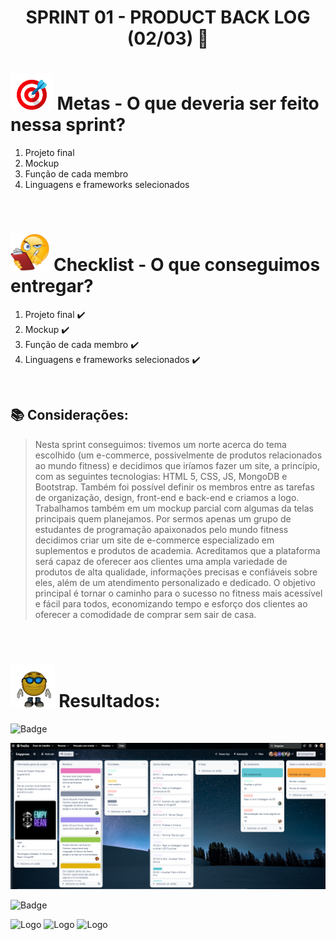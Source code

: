 # <p align="center"> SPRINT 01 - PRODUCT BACK LOG (02/03) 📝 </p>

# <img src="/ReadmeProjeto/alvo.gif" alt="Logo" height="58"> Metas - O que deveria ser feito nessa sprint?

1. Projeto final
2. Mockup
3. Função de cada membro
4. Linguagens e frameworks selecionados

<br/>

# <img src="/ReadmeProjeto/emoticonDaCheckList.png" alt="Logo" height="60"> Checklist - O que conseguimos entregar?  


1. Projeto final ✔️
2. Mockup ✔️
3. Função de cada membro ✔️
4. Linguagens e frameworks selecionados ✔️


<br/>

## 📚 Considerações:

> Nesta sprint conseguimos: tivemos um norte acerca do tema escolhido (um e-commerce, possivelmente de produtos relacionados ao mundo fitness) e decidimos que iríamos fazer um site, a princípio, com as seguintes tecnologias: HTML 5, CSS, JS, MongoDB e Bootstrap. Também foi possível definir os membros entre as
tarefas de organização, design, front-end e back-end e criamos a logo. Trabalhamos também em um mockup parcial com algumas da telas principais quem planejamos. Por sermos apenas um grupo de estudantes de programação apaixonados pelo mundo fitness decidimos criar um site de e-commerce especializado em suplementos e produtos de academia. Acreditamos que a plataforma será capaz de oferecer aos clientes uma ampla variedade de produtos de alta qualidade, informações precisas e confiáveis sobre eles, além de um atendimento personalizado e dedicado. O objetivo principal é tornar o caminho para o sucesso no fitness mais acessível e fácil para todos, economizando tempo e esforço dos clientes ao oferecer a comodidade de comprar sem sair de casa.
<br/>

# <img src="/ReadmeProjeto/resultados.gif" alt="Logo" height="70"> Resultados:

![Badge](https://img.shields.io/badge/Trello-Organização%20e%20definição-blueviolet)

<img src="/ReadmeProjeto/trello.PNG" alt="Logo" height="">


![Badge](https://img.shields.io/badge/Trello-Organização%20e%20definição-blueviolet)

<img src="/ReadmeProjeto/figmav0.1" alt="Logo" height="">
<img src="/ReadmeProjeto/figmav0.2" alt="Logo" height="">
<img src="/ReadmeProjeto/figmav0.3" alt="Logo" height="">
